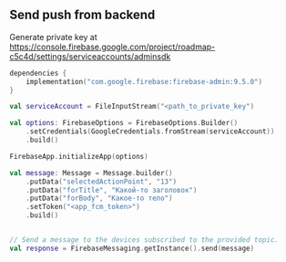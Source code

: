 ## Send push from backend

Generate private key at https://console.firebase.google.com/project/roadmap-c5c4d/settings/serviceaccounts/adminsdk

```kotlin
dependencies {
    implementation("com.google.firebase:firebase-admin:9.5.0")
}
```

```kotlin
val serviceAccount = FileInputStream("<path_to_private_key")

val options: FirebaseOptions = FirebaseOptions.Builder()
    .setCredentials(GoogleCredentials.fromStream(serviceAccount))
    .build()

FirebaseApp.initializeApp(options)

val message: Message = Message.builder()
    .putData("selectedActionPoint", "13")
    .putData("forTitle", "Какой-то заголовок")
    .putData("forBody", "Какое-то тело")
    .setToken("<app_fcm_token>")
    .build()


// Send a message to the devices subscribed to the provided topic.
val response = FirebaseMessaging.getInstance().send(message)
```